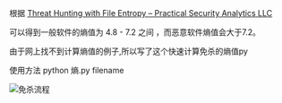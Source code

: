 根据 [Threat Hunting with File Entropy – Practical Security Analytics LLC](https://practicalsecurityanalytics.com/file-entropy/)

可以得到一般软件的熵值为 4.8 - 7.2 之间 ，而恶意软件熵值会大于7.2。

由于网上找不到计算熵值的例子,所以写了这个快速计算免杀的熵值py

使用方法 python 熵.py filename

![免杀流程](https://github.com/xigagas/python-ms/assets/139865587/0c9f4561-9ead-40c8-a077-a96f6dce95b0)
